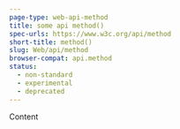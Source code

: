 ```yaml
---
page-type: web-api-method
title: some api method()
spec-urls: https://www.w3c.org/api/method
short-title: method()
slug: Web/api/method
browser-compat: api.method
status:
  - non-standard
  - experimental
  - deprecated
---
```


Content